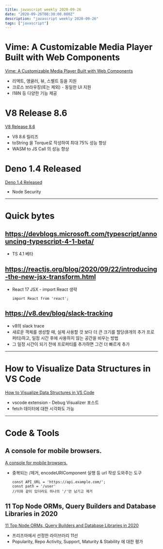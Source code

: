 ```yaml
---
title: javascript weekly 2020-09-26
date: "2020-09-26T08:30:00.000Z"
description: "javascript weekly 2020-09-26"
tags: ["javascript"]
---
```


# Vime: A Customizable Media Player Built with Web Components
<a href="https://momentjs.com/docs/#/-project-status/" target="_blank">Vime: A Customizable Media Player Built with Web Components</a>
- 리액트, 앵귤러, 뷰, 스벨트 등을 지원
- 크로스 브라우징(IE는 제외) - 동일한 UI 지원
- I18N 등 다양한 기능 제공


# V8 Release 8.6
<a href="https://v8.dev/blog/v8-release-86" target="_blank">V8 Release 8.6</a>
- V8 8.6 릴리즈
- toString 을 Torque로 작성하여 최대 75% 성능 향상
- WASM to JS Call 의 성능 향상


# Deno 1.4 Released
<a href="https://deno.land/posts/v1.4" target="_blank">Deno 1.4 Released</a>
- Node Security 

<hr>

# Quick bytes

## https://devblogs.microsoft.com/typescript/announcing-typescript-4-1-beta/
- TS 4.1 베타


## https://reactjs.org/blog/2020/09/22/introducing-the-new-jsx-transform.html
- React 17 JSX - import React 생략
	```
	import React from 'react';
	```

## https://v8.dev/blog/slack-tracking
- v8의 slack trace
- 새로운 객체를 생성할 때, 실제 사용할 것 보다 더 큰 크기를 할당(8개의 추가 프로퍼티)하고, 일정 시간 후에 사용하지 않는 공간을 비우는 방법
- 그 일정 시간이 되기 전에 프로퍼티를 추가하면 그건 더 빠르게 추가
<hr>

# How to Visualize Data Structures in VS Code
<a href="https://addyosmani.com/blog/visualize-data-structures-vscode/" target="_blank">How to Visualize Data Structures in VS Code</a>
- vscode extension - Debug Visualizer 포스트
- fetch 데이터에 대한 시각화도 가능

<hr>

# Code & Tools
## A console for mobile browsers.
<a href="https://github.com/balazsbotond/urlcat" target="_blank">A console for mobile browsers.</a>
- 중복되는 /제거, encodeURIComponent 실행 등 url 작성 도와주는 도구
	```
	const API_URL = 'https://api.example.com/';
	const path = '/user'
	//이와 같이 있더라도 하나의 '/'만 남기고 제거
	```

## 11 Top Node ORMs, Query Builders and Database Libraries in 2020
<a href="https://www.prisma.io/dataguide/database-tools/top-nodejs-orms-query-builders-and-database-libraries-in-2020" target="_blank">11 Top Node ORMs, Query Builders and Database Libraries in 2020</a>
- 프리즈마에서 선정한 라이브러리 11선
- Popularity, Repo Activity, Support, Maturity & Stability 에 대한 평가